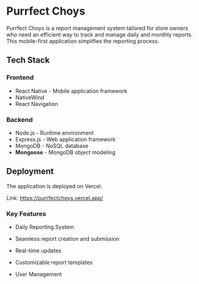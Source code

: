 #  Purrfect Choys

Purrfect Choys is a report management system tailored for store owners who need an efficient way to track and manage daily and monthly reports. This mobile-first application simplifies the reporting process.

##  Tech Stack

### Frontend
- React Native - Mobile application framework
- NativeWind 
- React Navigation
  
### Backend
- Node.js - Runtime environment
- Express.js - Web application framework
- MongoDB - NoSQL database
- **Mongoose** - MongoDB object modeling

## Deployment

The application is deployed on Vercel.

Link: https://purrfectchoys.vercel.app/


###  Key Features

-  Daily Reporting System
  - Seamless report creation and submission
  - Real-time updates
  - Customizable report templates

- User Management

 
